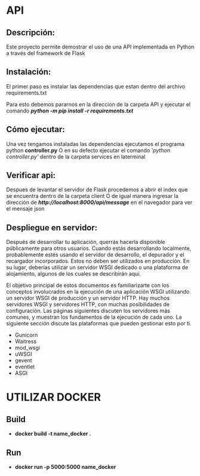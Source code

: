 # API

## Descripción:
Este proyecto permite demostrar el uso de una API implementada en Python a través del framework de Flask

## Instalación:
El primer paso es instalar las dependencias que estan dentro del archivo requirements.txt

Para esto debemos pararnos en la direccion de la carpeta API y ejecutar el comando ***python -m pip install -r requirements.txt***

## Cómo ejecutar:
Una vez tengamos instaladas las dependencias ejecutamos el programa python **controller.py**
O en su defecto ejecutar el comando *'python controller.py'* dentro de la carpeta services en laterminal

## Verificar api:
Despues de levantar el servidor de Flask procedemos a abrir el index que se encuentra dentro de la carpeta client
O de igual manera ingresar la dirección de ***http://localhost:8000/api/message*** en el navegador para ver el mensaje json

## Despliegue en servidor:
Después de desarrollar tu aplicación, querrás hacerla disponible públicamente para otros usuarios. Cuando estás desarrollando localmente, probablemente estés usando el servidor de desarrollo, el depurador y el recargador incorporados. Estos no deben ser utilizados en producción. En su lugar, deberías utilizar un servidor WSGI dedicado o una plataforma de alojamiento, algunos de los cuales se describirán aquí.

El objetivo principal de estos documentos es familiarizarte con los conceptos involucrados en la ejecución de una aplicación WSGI utilizando un servidor WSGI de producción y un servidor HTTP. Hay muchos servidores WSGI y servidores HTTP, con muchas posibilidades de configuración. Las páginas siguientes discuten los servidores más comunes, y muestran los fundamentos de la ejecución de cada uno. La siguiente sección discute las plataformas que pueden gestionar esto por ti.

* Gunicorn
* Waitress
* mod_wsgi
* uWSGI
* gevent
* eventlet
* ASGI

# UTILIZAR DOCKER

## Build
- **docker build -t name_docker .**

## Run
- **docker run -p 5000:5000 name_docker**
